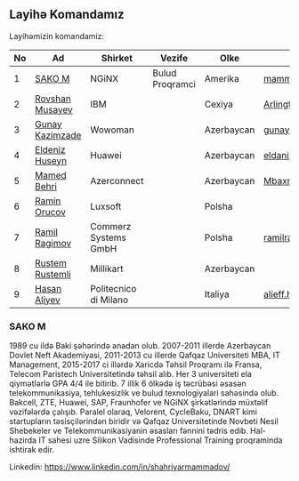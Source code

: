 ## Layihə Komandamız

Layihəmizin komandamiz:

|No| Ad | Shirket |Vezife|Olke|Email|
|------|-------|---------|--------|------|----|
|1| [SAKO M](#SAKO) |NGiNX|Bulud Proqramci|Amerika|mammadov@eurecom.fr
|2| [Rovshan Musayev](#tural-mehtiyev-satış--marketing-rəhbəri) |IBM||Cexiya|Arlington1985@gmail.com
|3| [Gunay Kazimzade](#gunay-nemət-maliyyə-rəhbəri) |Wowoman||Azerbaycan|gunay.kazimzade@gmail.com
|4| [Eldeniz Huseyn](#daşqın-Əhmədzadə-texniki-qrup-rəhbəri) |Huawei||Azerbaycan| eldaniz.huseynov@outlook.com
|5| [Mamed Behri](#namazov-İlqar-texniki-mütəxəssis) |Azerconnect||Azerbaycan|Mbaxri@gmail.com
|6| [Ramin Orucov](#nigar-yusupova-texniki-mütəxəssis) |Luxsoft||Polsha|
|7| [Ramil Ragimov](#Əhmədzadə-coşqun-texniki-mütəxəssis) |Commerz Systems GmbH||Polsha|ramilrahimov@yahoo.com
|8| [Rustem Rustemli](#Əhmədzadə-coşqun-texniki-mütəxəssis) |Millikart||Azerbaycan|
|9| [Hasan Aliyev](#Əhmədzadə-coşqun-texniki-mütəxəssis) |Politecnico di Milano||Italiya|alieff.hasan@gmail.com




### SAKO M
1989 cu ildə Baki şəhərində anadan olub. 2007-2011 illerde Azerbaycan Dovlet Neft Akademiyasi, 2011-2013 cu illerde Qafqaz Universiteti MBA, IT Management, 2015-2017 ci illərdə Xaricdə Təhsil Proqramı ilə Fransa, Telecom Paristech Universitetində təhsil alıb. Her 3 universiteti ela qiymətlərlə GPA 4/4 ile bitirib. 7 illik 6 ölkədə iş təcrübəsi əsasən telekommunikasiya, tehlukesizlik ve bulud texnologiyalari sahəsində olub. Bakcell, ZTE, Huawei, SAP, Fraunhofer ve NGiNX şirkətlərində müxtəlif vəzifələrdə çalışıb. Paralel olaraq, Velorent, CycleBaku, DNART kimi startupların təsisçilərindən biridir və Qafqaz Universitetinde Novbeti Nesil Shebekeler ve Telekommunikasiyanin əsasları fənnini tədris edib. Hal-hazirda IT sahesi uzre Silikon Vadisinde Professional Training proqraminda ishtirak edir.

Linkedin: https://www.linkedin.com/in/shahriyarmammadov/
